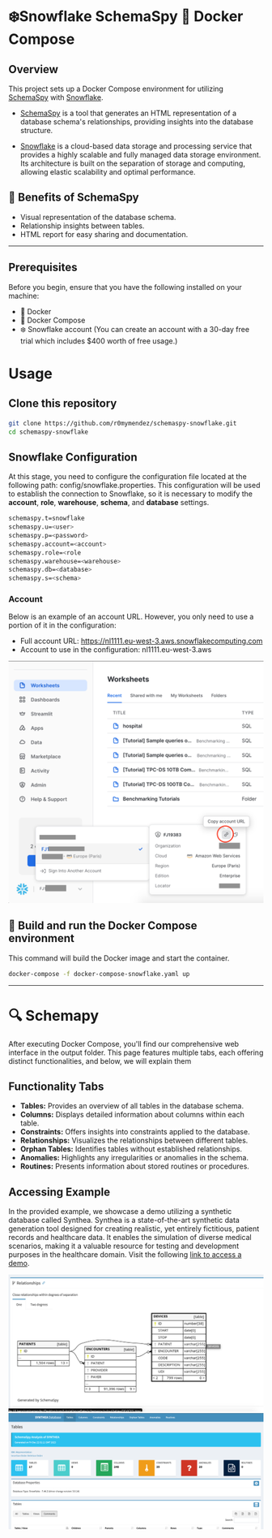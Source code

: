 # ❄️Snowflake SchemaSpy  🐳 Docker Compose

## Overview

This project sets up a Docker Compose environment for utilizing [SchemaSpy](https://schemaspy.org/) with [Snowflake](https://www.snowflake.com/es/). 

* [SchemaSpy](https://schemaspy.org/) is a tool that generates an HTML representation of a database schema's relationships, providing insights into the database structure.

* [Snowflake](https://www.snowflake.com/es/) is a cloud-based data storage and processing service that provides a highly scalable and fully managed data storage environment. Its architecture is built on the separation of storage and computing, allowing elastic scalability and optimal performance.


## 🚀 Benefits of SchemaSpy
* Visual representation of the database schema.
* Relationship insights between tables.
* HTML report for easy sharing and documentation.


---

## Prerequisites

Before you begin, ensure that you have the following installed on your machine:

- 🐳 Docker
- 🐙 Docker Compose
- ❄️ Snowflake account (You can create an account with a 30-day free trial which includes $400 worth of free usage.)
  
# Usage

## Clone this repository

   ```bash
   git clone https://github.com/r0mymendez/schemaspy-snowflake.git
   cd schemaspy-snowflake
   ```
## Snowflake Configuration
At this stage, you need to configure the configuration file located at the following path: config/snowflake.properties. This configuration will be used to establish the connection to Snowflake, so it is necessary to modify the **account**, **role**, **warehouse**, **schema**, and **database** settings.

```bash
schemaspy.t=snowflake
schemaspy.u=<user>
schemaspy.p=<password>
schemaspy.account=<account>
schemaspy.role=<role
schemaspy.warehouse=<warehouse>
schemaspy.db=<database>
schemaspy.s=<schema>
```

### Account 
Below is an example of an account URL. However, you only need to use a portion of it in the configuration:

* Full account URL: https://nl1111.eu-west-3.aws.snowflakecomputing.com
* Account to use in the configuration: nl1111.eu-west-3.aws

![snowflake account](img/account.png)


## 🐙 Build and run the Docker Compose environment
This command will build the Docker image and start the container.

```bash
docker-compose -f docker-compose-snowflake.yaml up
```

---

# 🔍 Schemapy
After executing Docker Compose, you'll find our comprehensive web interface in the output folder. This page features multiple tabs, each offering distinct functionalities, and below, we will explain them

## Functionality Tabs
* **Tables:** Provides an overview of all tables in the database schema.
* **Columns:** Displays detailed information about columns within each table.
* **Constraints:** Offers insights into constraints applied to the database.
* **Relationships:** Visualizes the relationships between different tables.
* **Orphan Tables:** Identifies tables without established relationships.
* **Anomalies:** Highlights any irregularities or anomalies in the schema.
* **Routines:** Presents information about stored routines or procedures.

## Accessing Example

In the provided example, we showcase a demo utilizing a synthetic database called Synthea. Synthea is a state-of-the-art synthetic data generation tool designed for creating realistic, yet entirely fictitious, patient records and healthcare data. It enables the simulation of diverse medical scenarios, making it a valuable resource for testing and development purposes in the healthcare domain.
Visit the following [link to access a demo](https://r0mymendez.github.io/schemaspy-snowflake). 

![](img/Schemapy-DER.png)
![](img/Schemapy-tables_summary.png)
